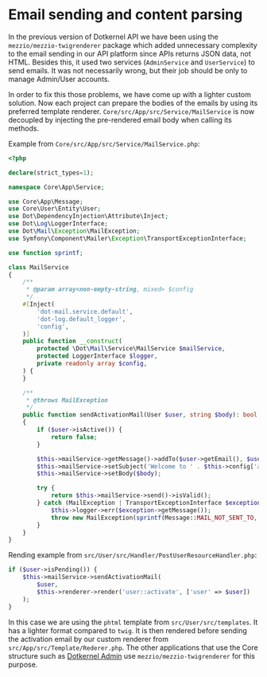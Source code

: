 # Email sending and content parsing

In the previous version of Dotkernel API we have been using the `mezzio/mezzio-twigrenderer` package which added unnecessary complexity to the email sending in our API platform since APIs returns JSON data, not HTML.
Besides this, it used two services (`AdminService` and `UserService`) to send emails.
It was not necessarily wrong, but their job should be only to manage Admin/User accounts.

In order to fix this those problems, we have come up with a lighter custom solution.
Now each project can prepare the bodies of the emails by using its preferred template renderer.
`Core/src/App/src/Service/MailService` is now decoupled by injecting the pre-rendered email body when calling its methods.

Example from `Core/src/App/src/Service/MailService.php`:

```php
<?php

declare(strict_types=1);

namespace Core\App\Service;

use Core\App\Message;
use Core\User\Entity\User;
use Dot\DependencyInjection\Attribute\Inject;
use Dot\Log\LoggerInterface;
use Dot\Mail\Exception\MailException;
use Symfony\Component\Mailer\Exception\TransportExceptionInterface;

use function sprintf;

class MailService
{
    /**
     * @param array<non-empty-string, mixed> $config
     */
    #[Inject(
        'dot-mail.service.default',
        'dot-log.default_logger',
        'config',
    )]
    public function __construct(
        protected \Dot\Mail\Service\MailService $mailService,
        protected LoggerInterface $logger,
        private readonly array $config,
    ) {
    }

    /**
     * @throws MailException
     */
    public function sendActivationMail(User $user, string $body): bool
    {
        if ($user->isActive()) {
            return false;
        }

        $this->mailService->getMessage()->addTo($user->getEmail(), $user->getName());
        $this->mailService->setSubject('Welcome to ' . $this->config['application']['name']);
        $this->mailService->setBody($body);

        try {
            return $this->mailService->send()->isValid();
        } catch (MailException | TransportExceptionInterface $exception) {
            $this->logger->err($exception->getMessage());
            throw new MailException(sprintf(Message::MAIL_NOT_SENT_TO, $user->getEmail()));
        }
    }
}
```

Rending example from `src/User/src/Handler/PostUserResourceHandler.php`:

```php
if ($user->isPending()) {
    $this->mailService->sendActivationMail(
        $user,
        $this->renderer->render('user::activate', ['user' => $user])
    );
}
```

In this case we are using the `phtml` template from `src/User/src/templates`.
It has a lighter format compared to `twig`.
It is then rendered before sending the activation email by our custom renderer from `src/App/src/Template/Rederer.php`.
The other applications that use the Core structure such as [Dotkernel Admin](https://docs.dotkernel.org/admin-documentation/) use `mezzio/mezzio-twigrenderer` for this purpose.
